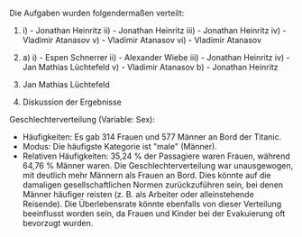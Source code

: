 Die Aufgaben wurden folgendermaßen verteilt: 
1. i) - Jonathan Heinritz
   ii) - Jonathan Heinritz
   iii) - Jonathan Heinritz
   iv) - Vladimir Atanasov
   v) - Vladimir Atanasov
   vi) - Vladimir Atanasov

2. a) i) - Espen Schnerrer
      ii) - Alexander Wiebe
      iii) - Jonathan Heinritz
      iv) - Jan Mathias Lüchtefeld
      v) - Vladimir Atanasov
   b) - Jonathan Heinritz

4. Jan Mathias Lüchtefeld

5. Diskussion der Ergebnisse

Geschlechterverteilung (Variable: Sex):

- Häufigkeiten: Es gab 314 Frauen und 577 Männer an Bord der Titanic.
- Modus: Die häufigste Kategorie ist "male" (Männer).
- Relativen Häufigkeiten: 35,24 % der Passagiere waren Frauen, während 64,76 % Männer waren.
Die Geschlechterverteilung war unausgewogen, mit deutlich mehr Männern als Frauen an Bord.
Dies könnte auf die damaligen gesellschaftlichen Normen zurückzuführen sein, bei denen Männer häufiger reisten (z. B. als Arbeiter oder alleinstehende Reisende). Die Überlebensrate könnte ebenfalls von dieser Verteilung beeinflusst worden sein, da Frauen und Kinder bei der Evakuierung oft bevorzugt wurden.
